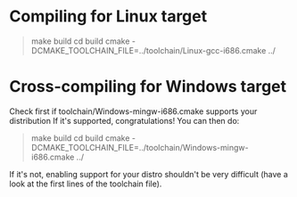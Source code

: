Compiling for Linux target 
==========================

 > make build
 > cd build
 > cmake -DCMAKE_TOOLCHAIN_FILE=../toolchain/Linux-gcc-i686.cmake ../


Cross-compiling for Windows target
==================================

Check first if toolchain/Windows-mingw-i686.cmake supports your distribution
If it's supported, congratulations! You can then do:

 > make build
 > cd build
 > cmake -DCMAKE_TOOLCHAIN_FILE=../toolchain/Windows-mingw-i686.cmake ../

If it's not, enabling support for your distro shouldn't be very difficult
(have a look at the first lines of the toolchain file).

